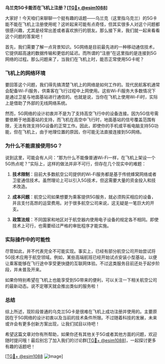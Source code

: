 **乌兰克5G卡能否在飞机上注册？[[TG💪+ @esim1088](https://t.me/s/esim1088)]**

大家好！今天咱们来聊聊一个挺有趣的话题——乌兰克（这里指乌克兰）的5G卡能不能在飞机上注册使用呢？这听起来可能有点奇怪，但其实很多人对这个问题都很感兴趣，尤其是经常出差或者喜欢旅行的朋友。那么接下来，我们就一起来看看这个问题的答案吧！

首先，我们需要了解一点背景知识。5G网络是目前最先进的一种移动通信技术，它提供超高速的数据传输和更低的延迟。而所谓的“注册”在这里指的是连接到5G网络的过程。那么问题来了，当我们在飞机上时，能否正常使用5G卡呢？

### 飞机上的网络环境

要回答这个问题，我们得先搞清楚飞机上的网络是如何工作的。现代民航客机通常会配备Wi-Fi服务，供乘客在飞行过程中上网使用。这些Wi-Fi服务大多数情况下是通过卫星与地面基站进行通信的。也就是说，当你在飞机上使用Wi-Fi时，实际上是借助了外部的无线网络系统。

然而，5G网络的设计初衷并不是为了支持高空飞行中的设备连接。因为5G信号需要依赖于地面基站的支持，而飞机在高空中飞行时，地面基站的信号覆盖范围有限，无法有效支持5G设备的正常工作。因此，即使你的手机或平板电脑支持5G功能，但在飞机上，由于地理位置的原因，你可能无法直接连接到5G网络。

### 为什么不能直接使用5G？

说到这里，可能会有人问：“那为什么不能像普通Wi-Fi一样，在飞机上架设一个5G热点呢？”实际上，这样的做法并非不可行，但存在几个现实中的难题：

1. **技术限制**：目前大多数航空公司提供的Wi-Fi服务都是基于传统蜂窝网络或者卫星通信技术。虽然理论上可以引入5G技术，但这需要大量的资金投入和技术改造。
   
2. **成本问题**：航空公司如果想要为乘客提供5G服务，就必须购买相应的设备，并且支付高昂的运营费用。对于很多航空公司来说，这无疑是一笔巨大的开支。

3. **政策法规**：不同国家和地区对于航空器内使用电子设备的规定各不相同。即使技术上可行，也需要经过严格的审批程序才能实施。

### 实际操作中的可能性

尽管如此，并不代表完全不可能实现。事实上，已经有部分航空公司开始尝试将5G技术应用于航空领域。例如，某些高端航班已经开始试点安装小型基站，以便让乘客能够在飞行途中享受更快捷的互联网体验。不过这类服务目前还处于起步阶段，并未普及开来。

如果你特别希望在飞机上也能享受到5G带来的便利，可以关注一下相关航空公司的最新动态。说不定哪天就会推出类似的服务啦！

### 总结

综上所述，现阶段普通的乌克兰5G卡是很难在飞机上成功注册并使用的。主要原因在于5G网络的设计初衷以及当前的技术条件所限。不过随着科技的发展，未来或许会有更多创新方案出现，让我们拭目以待吧！

希望这篇文章对你有所帮助，如果你还有其他关于5G或者其他方面的问题，欢迎随时提问哦！最后别忘了加入我们的讨论群[[TG💪+ @esim1088](https://t.me/s/esim1088)]，一起探讨更多有趣的话题吧！

[[TG💪+ @esim1088](https://t.me/s/esim1088) ![Image](https://i.postimg.cc/4NQfJmqS/Snipaste-2025-05-13-00-14-12.png)]